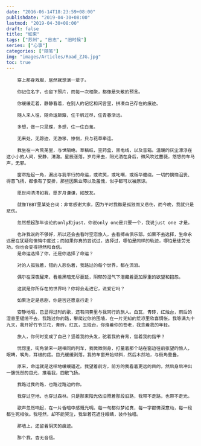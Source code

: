 ```yaml
---
date: "2016-06-14T18:23:59+08:00"
publishdate: "2019-04-30+08:00"
lastmod: "2019-04-30+08:00"
draft: false
title: "如束"
tags: ["苏州", "日志", "旧时候"]
series: ["心事"]
categories: ["随笔"]
img: "images/Articles/Road_ZJG.jpg"
toc: true
---
```


        穿上那身戏服，居然就想演一辈子。

        你记住名字，也留下照片，而每一次相聚，都像是失散的预言。

        你缓缓走着，静静看着，在别人的记忆和闲言里，拼凑自己存在的痕迹。

        随人来人往，随命运颠簸，任千帆过尽，任青春渐远。

        多想，做一只昆蝶，多想，住一住白茧。

        无来处，无踪迹，无游移、惨恻，只与花草牵连。
  
        我坐在一片荒芜里，与世隔绝。草稿纸，空药盒，黑电线，以及音箱。温暖的灰尘漂浮在这小小的人间，安静，清澈。星辰涨落，岁月来去，阳光洒在身后，微风吹过蔷薇，悠悠的车马声，无邪。

        窗帘抬起一角，漏出与我平行的命运，或欢笑，或叱嘲，或烟华缠绕。一切的懊恼沮丧、得意飞扬，都像有了安排，那些因果业障以及羞愧，似乎都可以被原谅。

        愿世间清清如我，愿岁月谦谦，如故友。

        就像TBBT里某处台词：非常感谢大家，因为平时我都是孤独而又悲伤，而今晚，我就只是悲伤。

        忽然想起那年谈论的only和just，你说only one是只要一个，我说just one 才是。

        也许我说的不够好，所以还会去看时空恋旅人，去看搏击俱乐部。如果不去选择，生命永远是在犹疑和懊悔中度过；而如果你真的尝试过，选择过，哪怕是同样的轨迹，哪怕是徒劳无功，你也会变得坦然和自信。
        是命运选择了你，还是你选择了命运？

        对的人孤独着，错的人悲伤着，我路过的每个世界，都在流泪。

        偶尔在深夜醒来，看着黑暗无尽蔓延，阴郁的湿气下潜藏着更加厚重的欲望和抱怨。

        这就是你所存在的世界吗？你将会走进它，说爱它吗？

        如果注定是悲剧，你是否还愿意行走？

        安静地唱，已显得过时的歌，还有间奏里与我同行的旅人。白瓦，青砖，红烛台，雨后的湿意里缱绻不去，我路过你的路，攀爬过你的围墙，在一片无知的荒凉里欣喜惆怅。我等满九十九天，我开好竹节兰花，青砖，红瓦，玉烛台，你烙着你的苍老，我念着我的年轻。

        旅人，你何时变成了自己？竖着我的头发，驼着我的脊背，留着我的指甲？

        恍惚里，街角驶来一趟相同的列车，我微微侧身，打量着那个站在窗边往前张望的旅人，眼睛，嘴角，耳根的痣。目光缓缓剥落，我的车窗开始倾斜，然后木然地，与街角重叠。

        原来，命运就是这样地缓缓逼近。我望着前方，前方的我看着更远的目的，然后身后冲出一簇恍然的目光，推着我，四散飞扬。

        我路过我的路，也路过路边的你。

        我穿过空地，也穿过森林。只是那束阳光依旧照着那段旧路，我带不走路，也带不走光。

        歌声忽然响起，在一片昏暗中感慨光明。每一句都似梦如真，每一字都情深意动，每一段都生死相依。我哑然，却不能哭泣，我举着花遮住眼睛，装作独唱。

        那墙上，还留着阴天的痕迹。
        
        那个我，杳无音信。
